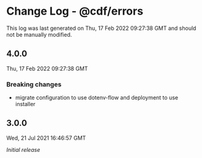 # Change Log - @cdf/errors

This log was last generated on Thu, 17 Feb 2022 09:27:38 GMT and should not be manually modified.

## 4.0.0

Thu, 17 Feb 2022 09:27:38 GMT

### Breaking changes

- migrate configuration to use dotenv-flow and deployment to use installer

## 3.0.0

Wed, 21 Jul 2021 16:46:57 GMT

_Initial release_
